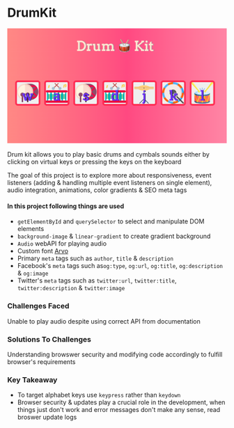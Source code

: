 # DrumKit

![Drum Kit][P]

Drum kit allows you to play basic drums and cymbals sounds either by clicking on virtual keys or pressing the keys on the keyboard

The goal of this project is to explore more about responsiveness, event listeners (adding & handling multiple event listeners on single element), audio integration, animations, color gradients & SEO meta tags

#### In this project following things are used
* ```getElementById``` and ```querySelector``` to select and manipulate DOM elements
* ```background-image``` & ```linear-gradient``` to create gradient background
* ```Audio``` webAPI for playing audio
* Custom font [Arvo](https://fonts.google.com/specimen/Arvo)
* Primary ```meta``` tags such as ```author```, ```title``` & ```description```
* Facebook's ```meta``` tags such as```og:type```, ```og:url```, ```og:title```, ```og:description``` & ```og:image```
* Twitter's ```meta``` tags such as ```twitter:url```, ```twitter:title```, ```twitter:description``` & ```twitter:image```

### Challenges Faced
Unable to play audio despite using correct API from documentation

### Solutions To Challenges
Understanding browswer security and modifying code accordingly to fulfill browser's requirements

### Key Takeaway
* To target alphabet keys use ```keypress``` rather than ```keydown``` 
* Browser security & updates play a crucial role in the development, when things just don't work and error messages don't make any sense, read broswer update logs



[P]: /assets/Drum%20Kit.png